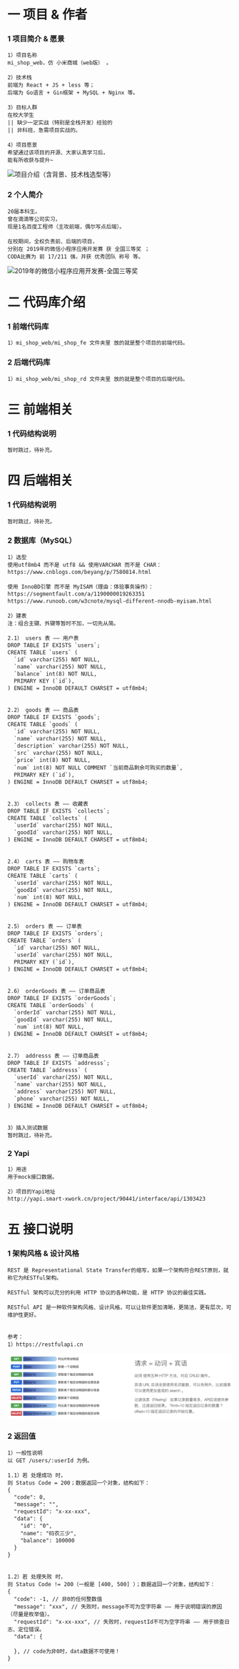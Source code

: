# 一 项目 & 作者
### 1 项目简介 & 愿景
```
1）项目名称
mi_shop_web，仿 小米商城（web版） 。

2）技术栈
前端为 React + JS + less 等；
后端为 Go语言 + Gin框架 + MySQL + Nginx 等。

3）目标人群
在校大学生
|| 缺少一定实战（特别是全栈开发）经验的
|| 非科班、急需项目实战的。

4）项目愿景
希望通过该项目的开源、大家认真学习后，
能有所收获与提升~
```

![项目介绍（含背景、技术栈选型等）](https://cdn.jsdelivr.net/gh/CYBYOB/img/2021-8-28/1630141328882-%E5%B0%8F%E7%B1%B3%E5%95%86%E5%9F%8E%EF%BC%88%E5%85%A8%E6%A0%88%E5%BC%80%E5%8F%91%EF%BC%89.png)


### 2 个人简介
```
20届本科生。
曾在滴滴等公司实习，
现是1名百度工程师（主攻前端，偶尔写点后端）。

在校期间，全权负责前、后端的项目，
分别在 2019年的微信小程序应用开发赛 获 全国三等奖 ；
CODA比赛为 前 17/211 强，并获 优秀团队 称号 等。
```
![2019年的微信小程序应用开发赛-全国三等奖](https://cdn.jsdelivr.net/gh/CYBYOB/img/2021-8-28/1630133461339-image.png)


# 二 代码库介绍
### 1 前端代码库
```
1）mi_shop_web/mi_shop_fe 文件夹里 放的就是整个项目的前端代码。
```

### 2 后端代码库
```
1）mi_shop_web/mi_shop_rd 文件夹里 放的就是整个项目的后端代码。
```

# 三 前端相关
### 1 代码结构说明
```
暂时跳过，待补充。
```


# 四 后端相关
### 1 代码结构说明
```
暂时跳过，待补充。
```
### 2 数据库（MySQL）
```
1）选型
使用utf8mb4 而不是 utf8 && 使用VARCHAR 而不是 CHAR：
https://www.cnblogs.com/beyang/p/7580814.html

使用 InnoBD引擎 而不是 MyISAM（理由：体验事务操作）：
https://segmentfault.com/a/1190000019263351
https://www.runoob.com/w3cnote/mysql-different-nnodb-myisam.html

2）建表
注：组合主键、外键等暂时不加，一切先从简。

2.1） users 表 —— 用户表
DROP TABLE IF EXISTS `users`;
CREATE TABLE `users` (
  `id` varchar(255) NOT NULL,
  `name` varchar(255) NOT NULL,
  `balance` int(8) NOT NULL,
  PRIMARY KEY (`id`),
) ENGINE = InnoDB DEFAULT CHARSET = utf8mb4;


2.2） goods 表 —— 商品表
DROP TABLE IF EXISTS `goods`;
CREATE TABLE `goods` (
  `id` varchar(255) NOT NULL,
  `name` varchar(255) NOT NULL,
  `description` varchar(255) NOT NULL,
  `src` varchar(255) NOT NULL,
  `price` int(8) NOT NULL,
  `num` int(8) NOT NULL COMMENT `当前商品剩余可购买的数量`,
  PRIMARY KEY (`id`),
) ENGINE = InnoDB DEFAULT CHARSET = utf8mb4;


2.3） collects 表 —— 收藏表
DROP TABLE IF EXISTS `collects`;
CREATE TABLE `collects` (
  `userId` varchar(255) NOT NULL,
  `goodId` varchar(255) NOT NULL,
) ENGINE = InnoDB DEFAULT CHARSET = utf8mb4;


2.4） carts 表 —— 购物车表
DROP TABLE IF EXISTS `carts`;
CREATE TABLE `carts` (
  `userId` varchar(255) NOT NULL,
  `goodId` varchar(255) NOT NULL,
  `num` int(8) NOT NULL,
) ENGINE = InnoDB DEFAULT CHARSET = utf8mb4;


2.5） orders 表 —— 订单表
DROP TABLE IF EXISTS `orders`;
CREATE TABLE `orders` (
  `id` varchar(255) NOT NULL,
  `userId` varchar(255) NOT NULL,
  PRIMARY KEY (`id`),
) ENGINE = InnoDB DEFAULT CHARSET = utf8mb4;


2.6） orderGoods 表 —— 订单商品表
DROP TABLE IF EXISTS `orderGoods`;
CREATE TABLE `orderGoods` (
  `orderId` varchar(255) NOT NULL,
  `goodId` varchar(255) NOT NULL,
  `num` int(8) NOT NULL,
) ENGINE = InnoDB DEFAULT CHARSET = utf8mb4;


2.7） addresss 表 —— 订单商品表
DROP TABLE IF EXISTS `addresss`;
CREATE TABLE `addresss` (
  `userId` varchar(255) NOT NULL,
  `name` varchar(255) NOT NULL,
  `address` varchar(255) NOT NULL,
  `phone` varchar(255) NOT NULL,
) ENGINE = InnoDB DEFAULT CHARSET = utf8mb4;


3）插入测试数据
暂时跳过，待补充。
```

### 2 Yapi
```
1）用途
用于mock接口数据。

2）项目的Yapi地址
http://yapi.smart-xwork.cn/project/90441/interface/api/1303423
```


# 五 接口说明
### 1 架构风格 & 设计风格
```
REST 是 Representational State Transfer的缩写，如果一个架构符合REST原则，就称它为RESTful架构。

RESTful 架构可以充分的利用 HTTP 协议的各种功能，是 HTTP 协议的最佳实践。

RESTful API 是一种软件架构风格、设计风格，可以让软件更加清晰，更简洁，更有层次，可维护性更好。


参考：
1）https://restfulapi.cn
```
![RESTful-API](./images/RESTful-API.png)


### 2 返回值
```
1）一般性说明
以 GET /users/:userId 为例。

1.1）若 处理成功 时，
则 Status Code = 200；数据返回一个对象，结构如下：
{
  "code": 0,
  "message": "",
  "requestId": "x-xx-xxx",
  "data": {
    "id": "0",
    "name": "码农三少",
    "balance": 100000
  }
}


1.2）若 处理失败 时，
则 Status Code != 200（一般是 [400, 500] ）；数据返回一个对象，结构如下：
{
  "code": -1, // 非0的任何整数值
  "message": "xxx", // 失败时，message不可为空字符串 —— 用于说明错误的原因（尽量是枚举值）。
  "requestId": "x-xx-xxx", // 失败时，requestId不可为空字符串 —— 用于排查日志、定位错误。
  "data": {
      
  }, // code为非0时，data数据不可使用！
}
```